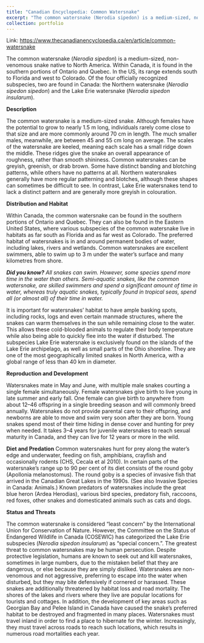 ```yaml
---
title: "Canadian Encyclopedia: Common Watersnake"
excerpt: "The common watersnake (Nerodia sipedon) is a medium-sized, non-venomous snake native to North America. <br/><img src='/images/HoverFlyPoster.png'>"
collection: portfolio
---
```

Link: <https://www.thecanadianencyclopedia.ca/en/article/common-watersnake>

 The common watersnake (<i>Nerodia sipedon</i>) is a medium-sized, non-venomous snake native to North America. Within Canada, it is found in the southern portions of Ontario and Quebec. In the US, its range extends south to Florida and west to Colorado. Of the four officially recognized subspecies, two are found in Canada: the Northern watersnake (<i>Nerodia sipedon sipedon</i>) and the Lake Erie watersnake (<i>Nerodia sipedon insularum</i>).

<b>Description</b>

 The common watersnake is a medium-sized snake. Although females have the potential to grow to nearly 1.5 m long, individuals rarely come close to that size and are more commonly around 70 cm in length. The much smaller males, meanwhile, are between 45 and 55 cm long on average.
The scales of the watersnake are keeled, meaning each scale has a small ridge down the middle. These ridges give the snake an overall appearance of roughness, rather than smooth shininess.
Common watersnakes can be greyish, greenish, or drab brown. Some have distinct banding and blotching patterns, while others have no patterns at all. Northern watersnakes generally have more regular patterning and blotches, although these shapes can sometimes be difficult to see. In contrast, Lake Erie watersnakes tend to lack a distinct pattern and are generally more greyish in colouration.
 
**Distribution and Habitat**

 Within Canada, the common watersnake can be found in the southern portions of Ontario and Quebec. They can also be found in the Eastern United States, where various subspecies of the common watersnake live in habitats as far south as Florida and as far west as Colorado.
The preferred habitat of watersnakes is in and around permanent bodies of water, including lakes, rivers and wetlands. Common watersnakes are excellent swimmers, able to swim up to 3 m under the water’s surface and many kilometres from shore.

 <i>**Did you know?** All snakes can swim. However, some species spend more time in the water than others. Semi-aquatic snakes, like the common watersnake, are skilled swimmers and spend a significant amount of time in water, whereas truly aquatic snakes, typically found in tropical seas, spend all (or almost all) of their time in water.</i>

It is important for watersnakes’ habitat to have ample basking spots, including rocks, logs and even certain manmade structures, where the snakes can warm themselves in the sun while remaining close to the water. This allows these cold-blooded animals to regulate their body temperature while also being able to quickly flee into the water if disturbed.
The subspecies Lake Erie watersnake is exclusively found on the islands of the Lake Erie archipelago, as well as small parts of the Ohio shoreline. They are one of the most geographically limited snakes in North America, with a global range of less than 40 km in diameter.

**Reproduction and Development**
 
Watersnakes mate in May and June, with multiple male snakes courting a single female simultaneously. Female watersnakes give birth to live young in late summer and early fall. One female can give birth to anywhere from about 12–46 offspring in a single breeding season and will commonly breed annually. Watersnakes do not provide parental care to their offspring, and newborns are able to move and swim very soon after they are born. Young snakes spend most of their time hiding in dense cover and hunting for prey when needed. It takes 3–4 years for juvenile watersnakes to reach sexual maturity in Canada, and they can live for 12 years or more in the wild.

**Diet and Predation**
Common watersnakes hunt for prey along the water’s edge and underwater, feeding on fish, amphibians, crayfish and occasionally rodents (CHS, Cecala et al 2010). In certain parts of the watersnake’s range up to 90 per cent of its diet consists of the round goby (Apollonia melanostomus). The round goby is a species of invasive fish that arrived in the Canadian Great Lakes in the 1990s. (See also Invasive Species in Canada: Animals.)
Known predators of watersnakes include the great blue heron (Ardea Herodias), various bird species, predatory fish, raccoons, red foxes, other snakes and domesticated animals such as cats and dogs.
 
**Status and Threats**
 
The common watersnake is considered “least concern” by the International Union for Conservation of Nature. However, the Committee on the Status of Endangered Wildlife in Canada (COSEWIC) has categorized the Lake Erie subspecies (<i>Nerodia sipedon insularum</i>) as “special concern.”.
The greatest threat to common watersnakes may be human persecution. Despite protective legislation, humans are known to seek out and kill watersnakes, sometimes in large numbers, due to the mistaken belief that they are dangerous, or else because they are simply disliked. Watersnakes are non-venomous and not aggressive, preferring to escape into the water when disturbed, but they may bite defensively if cornered or harassed.
These snakes are additionally threatened by habitat loss and road mortality. The shores of the lakes and rivers where they live are popular locations for tourists and cottages. In addition, the development of key areas such as Georgian Bay and Pelee Island in Canada have caused the snake’s preferred habitat to be destroyed and fragmented in many places. Watersnakes must travel inland in order to find a place to hibernate for the winter. Increasingly, they must travel across roads to reach such locations, which results in numerous road mortalities each year.

